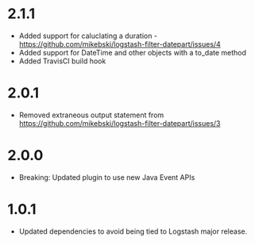 # 2.1.1
  - Added support for caluclating a duration - https://github.com/mikebski/logstash-filter-datepart/issues/4
  - Added support for DateTime and other objects with a to_date method
  - Added TravisCI build hook
  
# 2.0.1
  - Removed extraneous output statement from
    https://github.com/mikebski/logstash-filter-datepart/issues/3

# 2.0.0
  - Breaking: Updated plugin to use new Java Event APIs

# 1.0.1 
  - Updated dependencies to avoid being tied to Logstash major release.
